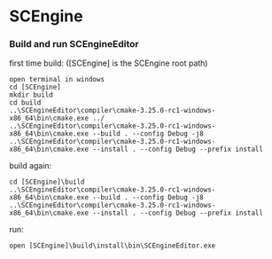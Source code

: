 # SCEngine
### Build and run SCEngineEditor
first time build: ([SCEngine] is the SCEngine root path)
```
open terminal in windows
cd [SCEngine]
mkdir build
cd build
..\SCEngineEditor\compiler\cmake-3.25.0-rc1-windows-x86_64\bin\cmake.exe ../
..\SCEngineEditor\compiler\cmake-3.25.0-rc1-windows-x86_64\bin\cmake.exe --build . --config Debug -j8
..\SCEngineEditor\compiler\cmake-3.25.0-rc1-windows-x86_64\bin\cmake.exe --install . --config Debug --prefix install
```
build again:
```
cd [SCEngine]\build
..\SCEngineEditor\compiler\cmake-3.25.0-rc1-windows-x86_64\bin\cmake.exe --build . --config Debug -j8
..\SCEngineEditor\compiler\cmake-3.25.0-rc1-windows-x86_64\bin\cmake.exe --install . --config Debug --prefix install
```
run:
```
open [SCEngine]\build\install\bin\SCEngineEditor.exe
```

